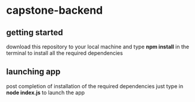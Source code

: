 # capstone-backend

## getting started
download this repository to your local machine and type <b>npm install</b> in the terminal to install all the required dependencies

## launching app
post completion of installation of the required dependencies just type in <b>node index.js</b> to launch the app
